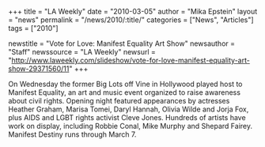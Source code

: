 +++
title = "LA Weekly"
date = "2010-03-05"
author = "Mika Epstein"
layout = "news"
permalink = "/news/2010/:title/"
categories = ["News", "Articles"]
tags = ["2010"]

newstitle = "Vote for Love: Manifest Equality Art Show"
newsauthor = "Staff"
newssource = "LA Weekly"
newsurl = "http://www.laweekly.com/slideshow/vote-for-love-manifest-equality-art-show-29371560/11"
+++

On Wednesday the former Big Lots off Vine in Hollywood played host to Manifest Equality, an art and music event organized to raise awareness about civil rights. Opening night featured appearances by actresses Heather Graham, Marisa Tomei, Daryl Hannah, Olivia Wilde and Jorja Fox, plus AIDS and LGBT rights activist Cleve Jones. Hundreds of artists have work on display, including Robbie Conal, Mike Murphy and Shepard Fairey. Manifest Destiny runs through March 7.


